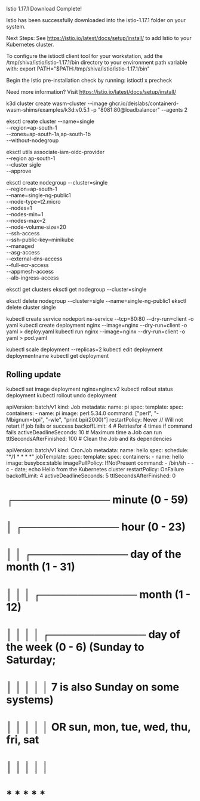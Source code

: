 Istio 1.17.1 Download Complete!

Istio has been successfully downloaded into the istio-1.17.1 folder on your system.

Next Steps:
See https://istio.io/latest/docs/setup/install/ to add Istio to your Kubernetes cluster.

To configure the istioctl client tool for your workstation,
add the /tmp/shiva/istio/istio-1.17.1/bin directory to your environment path variable with:
         export PATH="$PATH:/tmp/shiva/istio/istio-1.17.1/bin"

Begin the Istio pre-installation check by running:
         istioctl x precheck

Need more information? Visit https://istio.io/latest/docs/setup/install/


k3d cluster create wasm-cluster --image ghcr.io/deislabs/containerd-wasm-shims/examples/k3d:v0.5.1 -p "8081:80@loadbalancer" --agents 2


eksctl create cluster --name=single \
                      --region=ap-south-1 \
                      --zones=ap-south-1a,ap-south-1b \
                      --without-nodegroup

eksctl utils associate-iam-oidc-provider \
    --region ap-south-1 \
    --cluster sigle \
    --approve
    
eksctl create nodegroup --cluster=single \
                       --region=ap-south-1 \
                       --name=single-ng-public1 \
                       --node-type=t2.micro \
                       --nodes=1 \
                       --nodes-min=1 \
                       --nodes-max=2 \
                       --node-volume-size=20 \
                       --ssh-access \
                       --ssh-public-key=minikube \
                       --managed \
                       --asg-access \
                       --external-dns-access \
                       --full-ecr-access \
                       --appmesh-access \
                       --alb-ingress-access
                       
eksctl get clusters
eksctl get nodegroup --cluster=single

eksctl delete nodegroup --cluster=sigle --name=single-ng-public1
eksctl delete cluster single

kubectl create service nodeport ns-service --tcp=80:80 --dry-run=client -o yaml
kubectl create deployment nginx --image=nginx --dry-run=client -o yaml > deploy.yaml
kubectl run nginx --image=nginx --dry-run=client -o yaml > pod.yaml

kubectl scale deployment --replicas=2
kubectl edit deployment deploymentname
kubectl get deployment

## Rolling update
kubectl set image deployment nginx=nginx:v2
kubectl rollout status deployment
kubectl rollout undo deployment


apiVersion: batch/v1
kind: Job
metadata:
  name: pi
spec:
  template:
    spec:
      containers:
      - name: pi
        image: perl:5.34.0
        command: ["perl",  "-Mbignum=bpi", "-wle", "print bpi(2000)"]
      restartPolicy: Never // Will not retart if job fails or success
  backoffLimit: 4 # Retriesfor 4 times if command fails
  activeDeadlineSeconds: 10 # Maximum time a Job can run
  ttlSecondsAfterFinished: 100 # Clean the Job and its dependencies
  
  
apiVersion: batch/v1
kind: CronJob
metadata:
  name: hello
spec:
  schedule: "*/1 * * * *"
  jobTemplate:
    spec:
      template:
        spec:
          containers:
          - name: hello
            image: busybox:stable
            imagePullPolicy: IfNotPresent
            command:
            - /bin/sh
            - -c
            - date; echo Hello from the Kubernetes cluster
          restartPolicy: OnFailure
      backoffLimit: 4
      activeDeadlineSeconds: 5
      ttlSecondsAfterFinished: 0

# ┌───────────── minute (0 - 59)
# │ ┌───────────── hour (0 - 23)
# │ │ ┌───────────── day of the month (1 - 31)
# │ │ │ ┌───────────── month (1 - 12)
# │ │ │ │ ┌───────────── day of the week (0 - 6) (Sunday to Saturday;
# │ │ │ │ │                                   7 is also Sunday on some systems)
# │ │ │ │ │                                   OR sun, mon, tue, wed, thu, fri, sat
# │ │ │ │ │
# * * * * *
          
   
   
   
